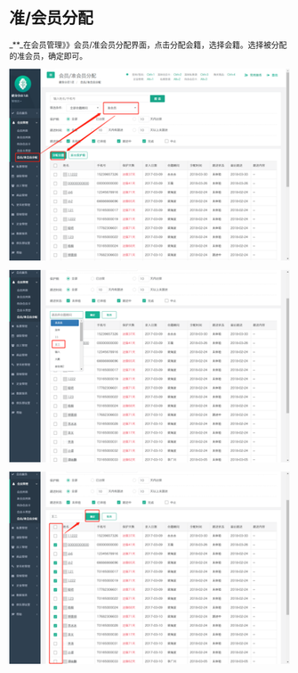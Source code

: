 # 准/会员分配

_\*\*_在会员管理》》会员/准会员分配界面，点击分配会籍，选择会籍。选择被分配的准会员，确定即可。

![](../.gitbook/assets/1%20%283%29.png)

![](../.gitbook/assets/2%20%2812%29.png)

![](../.gitbook/assets/3%20%284%29.png)

